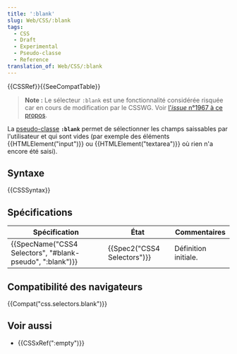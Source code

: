 ```yaml
---
title: ':blank'
slug: Web/CSS/:blank
tags:
  - CSS
  - Draft
  - Experimental
  - Pseudo-classe
  - Reference
translation_of: Web/CSS/:blank
---
```

{{CSSRef}}{{SeeCompatTable}}

> **Note :** Le sélecteur `:blank` est une fonctionnalité considérée risquée car en cours de modification par le CSSWG. Voir [l'_issue_ n°1967 à ce propos](https://github.com/w3c/csswg-drafts/issues/1967 "[selectors] decide on :blank").

La [pseudo-classe](/fr/docs/Web/CSS/Pseudo-classes) **`:blank`** permet de sélectionner les champs saissables par l'utilisateur et qui sont vides (par exemple des éléments {{HTMLElement("input")}} ou {{HTMLElement("textarea")}} où rien n'a encore été saisi).

## Syntaxe

{{CSSSyntax}}

## Spécifications

| Spécification                                                                | État                                 | Commentaires         |
| ---------------------------------------------------------------------------- | ------------------------------------ | -------------------- |
| {{SpecName("CSS4 Selectors", "#blank-pseudo", ":blank")}} | {{Spec2("CSS4 Selectors")}} | Définition initiale. |

## Compatibilité des navigateurs

{{Compat("css.selectors.blank")}}

## Voir aussi

- {{CSSxRef(":empty")}}
